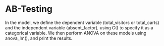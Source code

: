 # AB-Testing
In the model, we define the dependent variable (total_visitors or total_carts) and the independent variable (absent_factor), using C() to specify it as a categorical variable. We then perform ANOVA on these models using anova_lm(), and print the results.
